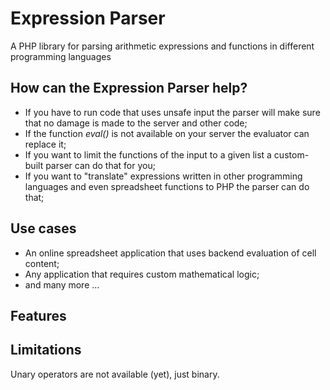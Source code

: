 # Expression Parser
A PHP library for parsing arithmetic expressions and functions in different programming languages


## How can the Expression Parser help?
- If you have to run code that uses unsafe input the parser will make sure that no damage is made to the server and other code;
- If the function *eval()* is not available on your server the evaluator can replace it;
- If you want to limit the functions of the input to a given list a custom-built parser can do that for you;
- If you want to "translate" expressions written in other programming languages and even spreadsheet functions to PHP the parser can do that;

## Use cases
- An online spreadsheet application that uses backend evaluation of cell content;
- Any application that requires custom mathematical logic;
- and many more ...


## Features


## Limitations
Unary operators are not available (yet), just binary.